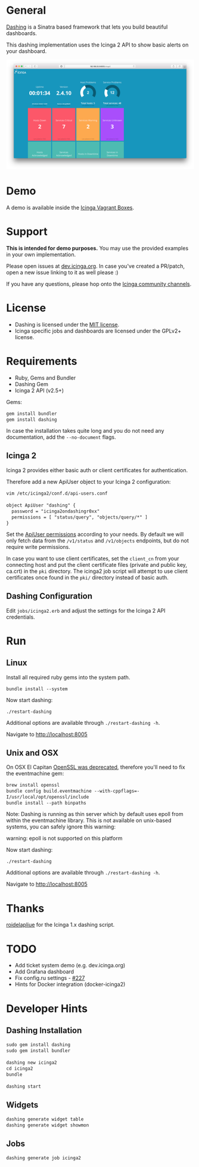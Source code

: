 # General

[Dashing](http://shopify.github.io/dashing/) is a Sinatra based framework
that lets you build beautiful dashboards.

This dashing implementation uses the Icinga 2 API
to show basic alerts on your dashboard.

![Dashing Icinga 2](public/dashing_icinga2_overview.png "Dashing Icinga 2")

# Demo

A demo is available inside the [Icinga Vagrant Boxes](https://github.com/icinga/icinga-vagrant).

# Support

**This is intended for demo purposes.** You may use the provided examples in your own implementation.

Please open issues at [dev.icinga.org](https://dev.icinga.org/projects/icinga-tools). In case
you've created a PR/patch, open a new issue linking to it as well please :)

If you have any questions, please hop onto the [Icinga community channels](https://www.icinga.org/community/get-help/).

# License

* Dashing is licensed under the [MIT license](https://github.com/Shopify/dashing/blob/master/MIT-LICENSE).
* Icinga specific jobs and dashboards are licensed under the GPLv2+ license.

# Requirements

* Ruby, Gems and Bundler
* Dashing Gem
* Icinga 2 API (v2.5+)

Gems:

    gem install bundler
    gem install dashing

In case the installation takes quite long and you do not need any documentation,
add the `--no-document` flags.

## Icinga 2

Icinga 2 provides either basic auth or client certificates for authentication.

Therefore add a new ApiUser object to your Icinga 2 configuration:

    vim /etc/icinga2/conf.d/api-users.conf

    object ApiUser "dashing" {
      password = "icinga2ondashingr0xx"
      permissions = [ "status/query", "objects/query/*" ]
    }

Set the [ApiUser permissions](http://docs.icinga.org/icinga2/latest/doc/module/icinga2/chapter/icinga2-api#icinga2-api-permissions)
according to your needs. By default we will only fetch
data from the `/v1/status` and `/v1/objects` endpoints, but do not require write
permissions.

In case you want to use client certificates, set the `client_cn` from your connecting
host and put the client certificate files (private and public key, ca.crt) in the `pki`
directory.
The icinga2 job script will attempt to use client certificates once found in the `pki/` directory
instead of basic auth.

## Dashing Configuration

Edit `jobs/icinga2.erb` and adjust the settings for the Icinga 2 API credentials.

# Run

## Linux

Install all required ruby gems into the system path.

    bundle install --system

Now start dashing:

    ./restart-dashing

Additional options are available through `./restart-dashing -h`.

Navigate to [http://localhost:8005](http://localhost:8005)

## Unix and OSX

On OSX El Capitan [OpenSSL was deprecated](https://github.com/eventmachine/eventmachine/issues/602),
therefore you'll need to fix the eventmachine gem:

    brew install openssl
    bundle config build.eventmachine --with-cppflags=-I/usr/local/opt/openssl/include
    bundle install --path binpaths

Note: Dashing is running as thin server which by default uses epoll from within the eventmachine library.
This is not available on unix-based systems, you can safely ignore this warning:

   warning: epoll is not supported on this platform

Now start dashing:

    ./restart-dashing

Additional options are available through `./restart-dashing -h`.

Navigate to [http://localhost:8005](http://localhost:8005)

# Thanks

[roidelapliue](https://github.com/roidelapluie/dashing-scripts) for the Icinga 1.x dashing script.

# TODO

* Add ticket system demo (e.g. dev.icinga.org)
* Add Grafana dashboard
* Fix config.ru settings - [#227](https://github.com/Shopify/dashing/issues/227)
* Hints for Docker integration (docker-icinga2)

# Developer Hints

## Dashing Installation

    sudo gem install dashing
    sudo gem install bundler

    dashing new icinga2
    cd icinga2
    bundle

    dashing start

## Widgets

    dashing generate widget table
    dashing generate widget showmon

## Jobs

    dashing generate job icinga2


